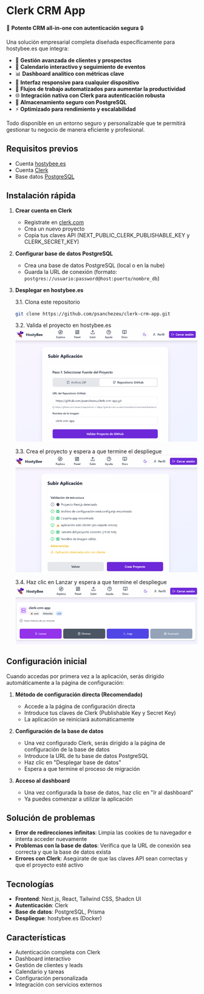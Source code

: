 # Clerk CRM App

🚀 **Potente CRM all-in-one con autenticación segura** 🔒

Una solución empresarial completa diseñada específicamente para hostybee.es que integra:

- 👥 **Gestión avanzada de clientes y prospectos**
- 📅 **Calendario interactivo y seguimiento de eventos**
- 📊 **Dashboard analítico con métricas clave**
- 📱 **Interfaz responsive para cualquier dispositivo**
- 🔄 **Flujos de trabajo automatizados para aumentar la productividad**
- 🌐 **Integración nativa con Clerk para autenticación robusta**
- 💾 **Almacenamiento seguro con PostgreSQL**
- ⚡ **Optimizado para rendimiento y escalabilidad**

Todo disponible en un entorno seguro y personalizable que te permitirá gestionar tu negocio de manera eficiente y profesional.

## Requisitos previos

- Cuenta [hostybee.es](https://hostybee.com/)
- Cuenta [Clerk](https://clerk.com/)
- Base datos [PostgreSQL](https://www.postgresql.org/)

## Instalación rápida

1. **Crear cuenta en Clerk**
   - Regístrate en [clerk.com](https://clerk.com)
   - Crea un nuevo proyecto
   - Copia tus claves API (NEXT_PUBLIC_CLERK_PUBLISHABLE_KEY y CLERK_SECRET_KEY)

2. **Configurar base de datos PostgreSQL**
   - Crea una base de datos PostgreSQL (local o en la nube)
   - Guarda la URL de conexión (formato: `postgres://usuario:password@host:puerto/nombre_db`)

3. **Desplegar en hostybee.es**

   3.1. Clona este repositorio
   ```bash
   git clone https://github.com/psanchezeu/clerk-crm-app.git
   ```

   3.2. Valida el proyecto en hostybee.es
   ![Validar proyecto](image.png)
   
   3.3. Crea el proyecto y espera a que termine el despliegue
   ![Crear proyecto](image-1.png)
   
   3.4. Haz clic en Lanzar y espera a que termine el despliegue
   ![Lanzar proyecto](image-2.png)

## Configuración inicial

Cuando accedas por primera vez a la aplicación, serás dirigido automáticamente a la página de configuración:

1. **Método de configuración directa (Recomendado)**
   - Accede a la página de configuración directa
   - Introduce tus claves de Clerk (Publishable Key y Secret Key)
   - La aplicación se reiniciará automáticamente

2. **Configuración de la base de datos**
   - Una vez configurado Clerk, serás dirigido a la página de configuración de la base de datos
   - Introduce la URL de tu base de datos PostgreSQL
   - Haz clic en "Desplegar base de datos"
   - Espera a que termine el proceso de migración

3. **Acceso al dashboard**
   - Una vez configurada la base de datos, haz clic en "Ir al dashboard"
   - Ya puedes comenzar a utilizar la aplicación

## Solución de problemas

- **Error de redirecciones infinitas**: Limpia las cookies de tu navegador e intenta acceder nuevamente
- **Problemas con la base de datos**: Verifica que la URL de conexión sea correcta y que la base de datos exista
- **Errores con Clerk**: Asegúrate de que las claves API sean correctas y que el proyecto esté activo

## Tecnologías

- **Frontend**: Next.js, React, Tailwind CSS, Shadcn UI
- **Autenticación**: Clerk
- **Base de datos**: PostgreSQL, Prisma
- **Despliegue**: hostybee.es (Docker)

## Características

- Autenticación completa con Clerk
- Dashboard interactivo
- Gestión de clientes y leads
- Calendario y tareas
- Configuración personalizada
- Integración con servicios externos

